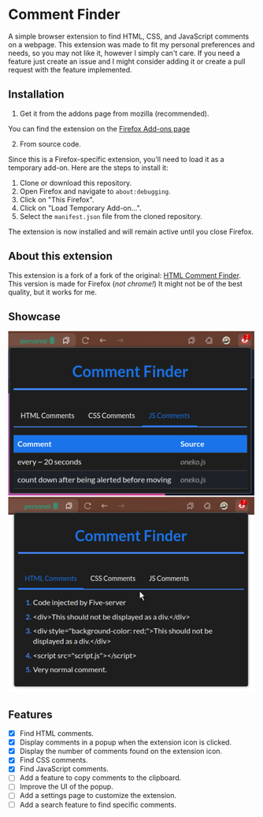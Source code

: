 # Comment Finder

A simple browser extension to find HTML, CSS, and JavaScript comments on a webpage. This extension was made to fit my personal preferences and needs, so you may not like it, however I simply can't care. If you need a feature just create an issue and I might consider adding it or create a pull request with the feature implemented.

## Installation

1. Get it from the addons page from mozilla (recommended).

You can find the extension on the [Firefox Add-ons page](https://addons.mozilla.org/en-US/firefox/addon/html-comment-finder/)

2. From source code.

Since this is a Firefox-specific extension, you'll need to load it as a temporary add-on. Here are the steps to install it:

1. Clone or download this repository.
2. Open Firefox and navigate to `about:debugging`.
3. Click on "This Firefox".
4. Click on "Load Temporary Add-on...".
5. Select the `manifest.json` file from the cloned repository.

The extension is now installed and will remain active until you close Firefox.

## About this extension

This extension is a fork of a fork of the original: [HTML Comment Finder](https://github.com/dimdenGD/html-comment-finder). This version is made for Firefox (*not chrome!*) It might not be of the best quality, but it works for me.

## Showcase

<img src="assets/images/showcase_js.png" alt="Image showing JS comments" style="max-width: 500px;">
<img src="assets/images/showcase_html.png" alt="Image showing HTML comments" style="max-width: 500px;">

## Features

- [x] Find HTML comments.
- [x] Display comments in a popup when the extension icon is clicked.
- [x] Display the number of comments found on the extension icon.
- [X] Find CSS comments.
- [X] Find JavaScript comments.
- [ ] Add a feature to copy comments to the clipboard.
- [ ] Improve the UI of the popup.
- [ ] Add a settings page to customize the extension.
- [ ] Add a search feature to find specific comments.
